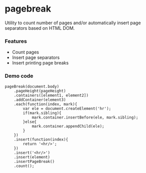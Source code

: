 # pagebreak

Utility to count number of pages and/or automatically insert page separators based on HTML DOM.

### Features

- Count pages
- Insert page separators
- Insert printing page breaks

### Demo code
```
pageBreak(document.body)
	.pageHeight(pageHeight)
	.containers([element1, element2])
	.addContainer(element3)
	.each(function(index, mark){
		var ele = document.createElement('hr');
		if(mark.sibling){
			mark.container.insertBefore(ele, mark.sibling);
		}else{
			mark.container.appendChild(ele);
		}
	})
	.insert(function(index){
		return '<hr/>';
	})
	.insert('<hr/>')
	.insert(element)
	.insertPageBreak()
	.count();
```

